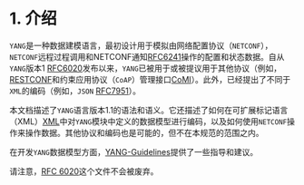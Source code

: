 # 1. 介绍

`YANG`是一种数据建模语言，最初设计用于模拟由网络配置协议（`NETCONF`），`NETCONF`远程过程调用和NETCONF通知[RFC6241](https://tools.ietf.org/html/rfc6241)操作的配置和状态数据。自从`YANG`版本1 [RFC6020](https://tools.ietf.org/html/rfc6240)发布以来，`YANG`已被用于或被提议用于其他协议（例如，[RESTCONF](https://tools.ietf.org/html/rfc7950#ref-RESTCONF)和约束应用协议（`CoAP`）管理接口[CoMI](https://tools.ietf.org/html/rfc7950#ref-CoMI)）。此外，已经提出了不同于`XML`的编码（例如，`JSON` [RFC7951](https://tools.ietf.org/html/rfc7951)）。

本文档描述了`YANG`语言版本1.1的语法和语义。它还描述了如何在可扩展标记语言（XML）[XML](https://tools.ietf.org/html/rfc7950#ref-XML)中对`YANG`模块中定义的数据模型进行编码，以及如何使用`NETCONF`操作来操作数据。其他协议和编码也是可能的，但不在本规范的范围之内。

在开发`YANG`数据模型方面，[YANG-Guidelines](https://tools.ietf.org/html/rfc7950#ref-YANG-Guidelines)提供了一些指导和建议。

请注意，[RFC 6020](https://tools.ietf.org/html/rfc6020)这个文件不会被废弃。
